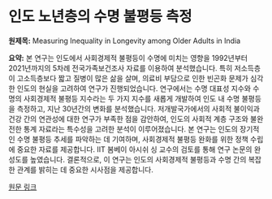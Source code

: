 # 인도 노년층의 수명 불평등 측정

**원제목:** Measuring Inequality in Longevity among Older Adults in India

**요약:** 본 연구는 인도에서 사회경제적 불평등이 수명에 미치는 영향을 1992년부터 2021년까지의 5차례 전국가족보건조사 자료를 이용하여 분석했습니다.  특히 저소득층이 고소득층보다 짧고 질병이 많은 삶을 살며, 의료비 부담으로 인한 빈곤화 문제가 심각한 인도의 현실을 고려하여 연구가 진행되었습니다.  연구에서는 수명 대표성 지수와 수명의 사회경제적 불평등 지수라는 두 가지 지수를 새롭게 개발하여 인도 내 수명 불평등을 측정하고, 지난 30년간의 변화를 분석했습니다.  저개발국가에서의 사회적 불이익과 건강 간의 연관성에 대한 연구가 부족한 점을 감안하여, 인도의 사회적 계층 구조와 불완전한 통계 자료라는 특수성을 고려한 분석이 이루어졌습니다.  본 연구는 인도의 장기적인 수명 불평등 추세를 파악하는 데 기여하며,  사회경제적 불평등 완화를 위한 정책 수립에 중요한 자료를 제공합니다.  IIT 봄베이 아시쉬 싱 교수의 검토를 통해 연구 논문의 완성도를 높였습니다.  결론적으로, 이 연구는 인도의 사회경제적 불평등과 수명 간의 복잡한 관계를 밝히는 데 중요한 시사점을 제공합니다.

[원문 링크](https://www.epw.in/journal/2025/30/insight/measuring-inequality-longevity-among-older-adults.html)
